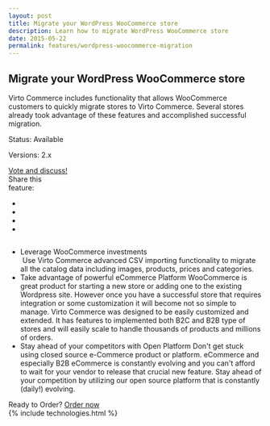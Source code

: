 ```yaml
---
layout: post
title: Migrate your WordPress WooCommerce store
description: Learn how to migrate WordPress WooCommerce store
date: 2015-05-22
permalink: features/wordpress-woocommerce-migration
---
```

<article role="main" class="main">
	<div class="features">
		<div class="responsive">
			<h1 class="title">Migrate your WordPress WooCommerce store</h1>
		</div>
		<div class="features-content clearfix">
			<div class="responsive">
                <div class="feature-descr">
					Virto Commerce includes functionality that allows WooCommerce customers to quickly migrate stores to Virto Commerce. Several
					stores already took advantage of these features and accomplished successful migration.
				</div>
			</div>
		</div>
		<div class="features-meta clearfix">
			<div class="responsive">
				<div class="column">
					<div class="feature-info">
						<p>Status: Available</p>
						<p>Versions: 2.x</p>
					</div>
                    <a class="button white large" href="http://help.virtocommerce.com/support/discussions/topics/4000321571" target="_blank">Vote and discuss!</a>
				</div>
				<div class="column">
					<div class="feauture-soc">
						<span class="feauture-soc_name">Share this <br>feature:</span>
						<ul class="list __inline __socials">
                            <li class="list-item">
                                <a target="_blank" href="http://twitter.com/share?url=http://virtocommerce.com/features/wordpress-woocommerce-migration"></a>
                            </li>
                            <li class="list-item fb">
                                <a target="_blank" href="//www.facebook.com/sharer.php?u=http://virtocommerce.com/features/wordpress-woocommerce-migration"></a>
                            </li>
							<li class="list-item plus">
                                <a target="_blank" href="http://plus.google.com/share?url=http://virtocommerce.com/features/wordpress-woocommerce-migration"></a>
							</li>
							<li class="list-item ln">
								<a target="_blank" href="http://www.linkedin.com/company/virtoway/virto-commerce-788516/product?trk=biz_product"></a>
							</li>
						</ul>
					</div>
				</div>
			</div>
		</div>
		<div class="features-list __responsive">
			<ul class="list">
				<li class="list-item">
					<div class="title">Leverage WooCommerce investments</div>
					<img alt="" src="/assets/images/woocommerce_logo.png">
					<span class="descr">
						Use Virto Commerce advanced CSV importing functionality to migrate all the catalog data including images, products, prices and categories.
					</span>
				</li>
				<li class="list-item">
                    <span class="title">Take advantage of powerful eCommerce Platform</span>
                    <span class="descr">
                        WooCommerce is great product for starting a new store or adding one to the existing Wordpress site. However once you have a successful store
						that requires integration or some customization it will become not so simple to manage. Virto Commerce was designed to be easily customized and extended. It has
						features to implemented both B2C and B2B type of stores and will easily scale to handle thousands of products and millions of orders.
                    </span>
                </li>
                <li class="list-item">
                    <span class="title">Stay ahead of your competitors with Open Platform</span>
                    <span class="descr">
                        Don't get stuck using closed source e-Commerce product or platform. eCommerce and especially B2B eCommerce is constantly evolving and you can't afford to wait for your vendor to release that crucial new feature. Stay ahead of your competition by utilizing our open source platform that is constantly (daily!) evolving.
                    </span>
                </li>
			</ul>
		</div>
	</div>
	<div class="try-it">
		<span class="try-it-text">Ready to Order?</span> <a class="button fill" href="/contact-us">Order now</a>
	</div>
	{% include technologies.html %}
</article>